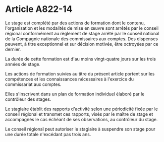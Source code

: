 # Article A822-14

<p> 					Le stage est complété par des actions de formation dont le contenu, l'organisation et les modalités de mise en œuvre sont arrêtés par le conseil régional conformément au règlement de stage arrêté par le conseil national de la Compagnie nationale des commissaires aux comptes. Des dispenses peuvent, à titre exceptionnel et sur décision motivée, être octroyées par ce dernier. </p><p> La durée de cette formation est d'au moins vingt-quatre jours sur les trois années de stage. </p><p> Les actions de formation suivies au titre du présent article portent sur les compétences et les connaissances nécessaires à l'exercice du commissariat aux comptes. </p><p> Elles s'inscrivent dans un plan de formation individuel élaboré par le contrôleur des stages.</p><p> 					 Le stagiaire établit des rapports d'activité selon une périodicité fixée par le conseil régional et transmet ces rapports, visés par le maître de stage et accompagnés le cas échéant de ses observations, au contrôleur du stage.</p><p> 					 Le conseil régional peut autoriser le stagiaire à suspendre son stage pour une durée totale n'excédant pas trois ans.<br/></p>